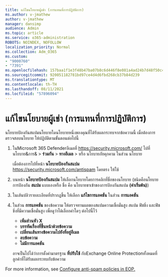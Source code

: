 ```yaml
---
title: แก้ไขนโยบายผู้เช่า (การแทนที่การปฏิบัติการ)
ms.author: v-jmathew
author: v-jmathew
manager: dansimp
audience: Admin
ms.topic: article
ms.service: o365-administration
ROBOTS: NOINDEX, NOFOLLOW
localization_priority: Normal
ms.collection: Adm_O365
ms.custom:
- "9000760"
- "7391"
ms.openlocfilehash: 157baa1f1e3f48b47ba07b8c6d446f8e081a4ad24b7d48f50c4fc5af5518cdd6
ms.sourcegitcommit: 920051182781bd97ce4d4d6fbd268cb37b84d239
ms.translationtype: MT
ms.contentlocale: th-TH
ms.lasthandoff: 08/11/2021
ms.locfileid: "57896094"
---
```

# <a name="fix-tenant-policy-action-override"></a>แก้ไขนโยบายผู้เช่า (การแทนที่การปฏิบัติการ)

นโยบายป้องกันสแปมนโยบายใดนโยบายหนึ่งของคุณที่ได้รับผลกระทบจากข้อความนี้ เมื่อต้องการตรวจสอบนโยบาย ให้ปฏิบัติตามขั้นตอนต่อไปนี้

1. ในMicrosoft 365 Defenderอีเมลที่ <https://security.microsoft.com/> ไปที่ นโยบาย&การ& \> **ร่วมกัน** \> **ทางอีเมล** \> หรือ นโยบายภัยคุกคาม ในส่วน นโยบาย

   เมื่อต้องการไปที่หน้า **นโยบายป้องกันสแปม** <https://security.microsoft.com/antispam> โดยตรง ให้ใช้

2. บนหน้า **นโยบายป้องกันสแปม** ให้เลือกนโยบายโดยการคลิกที่ชื่อของนโยบาย (ชนิดคือนโยบายการป้องกัน **สแปม** แบบเองหรือ ชื่อ คือ นโยบายขาเข้าของการป้องกันสแปม **(ค่าเริ่มต้น)**)
3. ในเส้นปลิวรายละเอียดที่ปรากฏขึ้น ให้เลือก **แก้ไขการแอคชัน** ในส่วน **การแอคชัน**
4. ในส่วน **การแอคชัน** ของข้อความ ให้ตรวจทานผลของสแปมความเชื่อมั่นสูง สแปม ฟิชชิ่ง และฟิชชิ่งที่มีความเชื่อมั่นสูง เพื่อดูว่าได้เลือกค่าใดๆ ต่อไปนี้ไว้
   - **เพิ่มส่วนหัว X**
   - **บรรทัดเรื่องที่ขึ้นหน้าด้วยข้อความ**
   - **เปลี่ยนเส้นทางข้อความไปยังที่อยู่อีเมล**
   - **ลบข้อความ**
   - **ไม่มีการแอคชัน**

   อาจเป็นไปได้ว่าการตั้งค่ามาตรฐาน **ที่ปรับใช้** กับExchange Online Protectionทั้งหมดที่ลูกค้าที่ได้รับผลกระทบกับข้อความ

For more information, see [Configure anti-spam policies in EOP.](https://docs.microsoft.com/microsoft-365/security/office-365-security/configure-your-spam-filter-policies)
